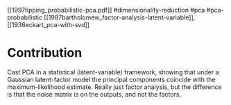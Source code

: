 [[1997tipping_probabilistic-pca.pdf]]
#dimensionality-reduction #pca #pca-probabilistic
[[1987bartholomew_factor-analysis-latent-variable]], [[1936eckart_pca-with-svd]]

# Contribution 

   Cast PCA in a statistical (latent-variable) framework, showing that under a Gaussian latent-factor model the principal components coincide with the maximum-likelihood estimate. Really just factor analysis, but the difference is that the noise matrix is on the outputs, and not the factors. 
